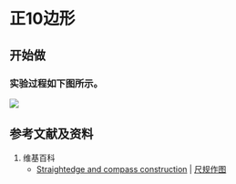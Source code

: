 # 正10边形

## 开始做

### 实验过程如下图所示。

![](/images/欧几里得几何/尺规作图/正10边形/1a1.jpg)

## 参考文献及资料

1. 维基百科
	- [Straightedge and compass construction](https://en.wikipedia.org/wiki/Straightedge_and_compass_construction) | [尺规作图](https://zh.wikipedia.org/wiki/%E5%B0%BA%E8%A7%84%E4%BD%9C%E5%9B%BE) 





